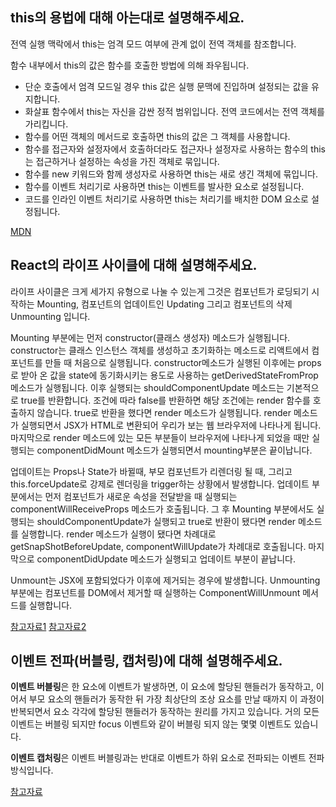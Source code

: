 ## this의 용법에 대해 아는대로 설명해주세요. ##

전역 실행 맥락에서 this는 엄격 모드 여부에 관계 없이 전역 객체를 참조합니다.<br>

함수 내부에서 this의 값은 함수를 호출한 방법에 의해 좌우됩니다.
- 단순 호출에서 엄격 모드일 경우 this 값은 실행 문맥에 진입하며 설정되는 값을 유지합니다.
- 화살표 함수에서 this는 자신을 감싼 정적 범위입니다. 전역 코드에서는 전역 객체를 가리킵니다.
- 함수를 어떤 객체의 메서드로 호출하면 this의 값은 그 객체를 사용합니다.
- 함수를 접근자와 설정자에서 호출하더라도 접근자나 설정자로 사용하는 함수의 this는 접근하거나 설정하는 속성을 가진 객체로 묶입니다.
- 함수를 new 키워드와 함께 생성자로 사용하면 this는 새로 생긴 객체에 묶입니다.
- 함수를 이벤트 처리기로 사용하면 this는 이벤트를 발사한 요소로 설정됩니다.
- 코드를 인라인 이벤트 처리기로 사용하면 this는 처리기를 배치한 DOM 요소로 설정됩니다.

[MDN](https://developer.mozilla.org/ko/docs/Web/JavaScript/Reference/Operators/this#%ED%95%A8%EC%88%98_%EB%AC%B8%EB%A7%A5)

## React의 라이프 사이클에 대해 설명해주세요. ##

라이프 사이클은 크게 세가지 유형으로 나눌 수 있는게 그것은 컴포넌트가 로딩되기 시작하는 Mounting, 컴포넌트의 업데이트인 Updating 그리고 컴포넌트의 삭제 Unmounting 입니다.<br>

Mounting 부분에는 먼저 constructor(클래스 생성자) 메소드가 실행됩니다. constructor는 클래스 인스턴스 객체를 생성하고 초기화하는 메소드로 리액트에서 컴포넌트를 만들 때 처음으로 실행됩니다.
constructor메소드가 실행된 이후에는 props로 받아 온 값을 state에 동기화시키는 용도로 사용하는 getDerivedStateFromProp 메소드가 실행됩니다. 이후 실행되는 shouldComponentUpdate 메소드는 기본적으로 true를 반환합니다.
조건에 따라 false를 반환하면 해당 조건에는 render 함수를 호출하지 않습니다. true로 반환을 했다면 render 메소드가 실행됩니다. render 메소드가 실행되면서 JSX가 HTML로 변환되어 우리가 보는 웹 브라우저에 나타나게 됩니다.
마지막으로 render 메소드에 있는 모든 부분들이 브라우저에 나타나게 되었을 때만 실행되는 componentDidMount 메소드가 실행되면서 mounting부분은 끝이납니다.<br>

업데이트는 Props나 State가 바뀔때, 부모 컴포넌트가 리렌더링 될 때, 그리고 this.forceUpdate로 강제로 렌더링을 trigger하는 상황에서 발생합니다.
업데이트 부분에서는 먼저 컴포넌트가 새로운 속성을 전달받을 때 실행되는 componentWillReceiveProps 메소드가 호출됩니다. 
그 후 Mounting 부분에서도 실행되는 shouldComponentUpdate가 실행되고 true로 반환이 됐다면 render 메소드를 실행합니다. render 메소드가 실행이 됐다면 차례대로 getSnapShotBeforeUpdate, componentWillUpdate가 차례대로 호출됩니다.
마지막으로 componentDidUpdate 메소드가 실행되고 업데이트 부분이 끝납니다.<br>

Unmount는 JSX에 포함되었다가 이후에 제거되는 경우에 발생합니다.
Unmounting 부분에는 컴포넌트를 DOM에서 제거할 때 실행하는 ComponentWillUnmount 메서드를 실행합니다.

[참고자료1](https://ljh86029926.gitbook.io/coding-apple-react/2/undefined-1/what-is-life-cycle)
[참고자료2](https://velog.io/@remon/React-%EB%A6%AC%EC%95%A1%ED%8A%B8-%EB%9D%BC%EC%9D%B4%ED%94%84-%EC%82%AC%EC%9D%B4%ED%81%B4)

## 이벤트 전파(버블링, 캡처링)에 대해 설명해주세요. ##

**이벤트 버블링**은 한 요소에 이벤트가 발생하면, 이 요소에 할당된 핸들러가 동작하고, 이어서 부모 요소의 핸들러가 동작한 뒤
가장 최상단의 조상 요소를 만날 때까지 이 과정이 반복되면서 요소 각각에 할당된 핸들러가 동작하는 원리를 가지고 있습니다.
거의 모든 이벤트는 버블링 되지만 focus 이벤트와 같이 버블링 되지 않는 몇몇 이벤트도 있습니다. <br>

**이벤트 캡처링**은 이벤트 버블링과는 반대로 이벤트가 하위 요소로 전파되는 이벤트 전파 방식입니다. 

[참고자료](https://ko.javascript.info/bubbling-and-capturing)

